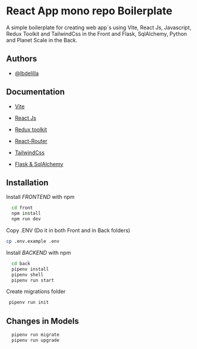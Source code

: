 # React App mono repo Boilerplate

A simple boilerplate for creating web app´s using Vite, React Js, Javascript, Redux Toolkit and TailwindCss in the Front and Flask, SqlAlchemy, Python and Planet Scale in the Back.

## Authors

- [@lbdelilla](https://www.github.com/lbdelilla)

## Documentation

- [Vite](https://vitejs.dev/guide/)

- [React Js](https://es.react.dev/)

- [Redux toolkit](https://redux.js.org/redux-toolkit/overview/#:~:text=What%20is%20Redux%20Toolkit%3F%20Redux%20Toolkit%20is%20our,common%20Redux%20use%20cases%2C%20including%20store%20setup%2C%20)

- [React-Router](https://reactrouter.com/en/main)

- [TailwindCss](https://tailwindcss.com/)

- [Flask & SqlAlchemy](https://flask-sqlalchemy.palletsprojects.com/en/3.0.x/)

## Installation

Install _FRONTEND_ with npm

```bash
  cd front
  npm install
  npm run dev
```

Copy .ENV (Do it in both Front and in Back folders)

```bash
cp .env.example .env
```

Install _BACKEND_ with npm

```bash
  cd back
  pipenv install
  pipenv shell
  pipenv run start
```

Create migrations folder

```bash
 pipenv run init
```

## Changes in Models

```bash
  pipenv run migrate
  pipenv run upgrade
```
